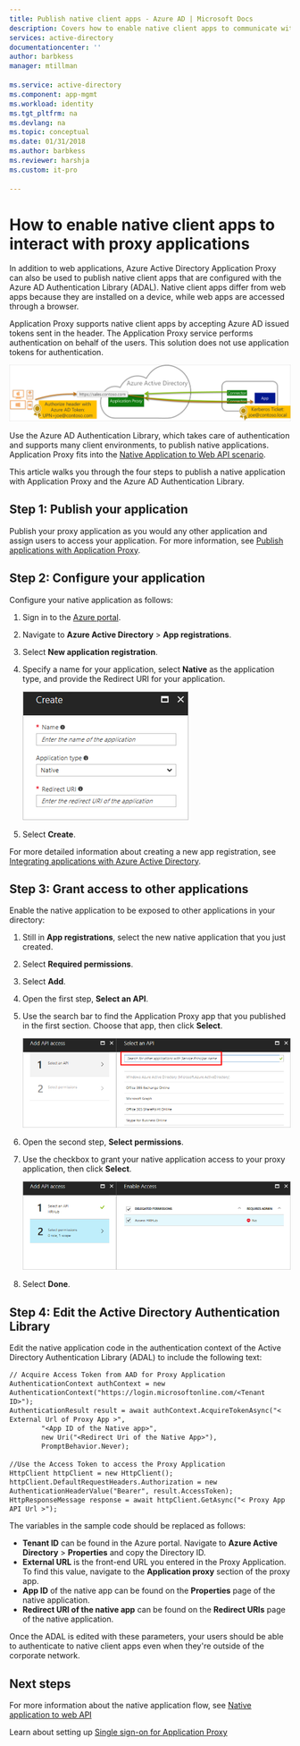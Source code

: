 ```yaml
---
title: Publish native client apps - Azure AD | Microsoft Docs
description: Covers how to enable native client apps to communicate with Azure AD Application Proxy Connector to provide secure remote access to your on-premises apps.
services: active-directory
documentationcenter: ''
author: barbkess
manager: mtillman

ms.service: active-directory
ms.component: app-mgmt
ms.workload: identity
ms.tgt_pltfrm: na
ms.devlang: na
ms.topic: conceptual
ms.date: 01/31/2018
ms.author: barbkess
ms.reviewer: harshja
ms.custom: it-pro

---
```


# How to enable native client apps to interact with proxy applications

In addition to web applications, Azure Active Directory Application Proxy can also be used to publish native client apps that are configured with the Azure AD Authentication Library (ADAL). Native client apps differ from web apps because they are installed on a device, while web apps are accessed through a browser. 

Application Proxy supports native client apps by accepting Azure AD issued tokens sent in the header. The Application Proxy service performs authentication on behalf of the users. This solution does not use application tokens for authentication. 

![Relationship between end users, Azure Active Directory, and published applications](./media/application-proxy-configure-native-client-application/richclientflow.png)

Use the Azure AD Authentication Library, which takes care of authentication and supports many client environments, to publish native applications. Application Proxy fits into the [Native Application to Web API scenario](../develop/native-app.md). 

This article walks you through the four steps to publish a native application with Application Proxy and the Azure AD Authentication Library. 

## Step 1: Publish your application
Publish your proxy application as you would any other application and assign users to access your application. For more information, see [Publish applications with Application Proxy](application-proxy-publish-azure-portal.md).

## Step 2: Configure your application
Configure your native application as follows:

1. Sign in to the [Azure portal](https://portal.azure.com).
2. Navigate to **Azure Active Directory** > **App registrations**.
3. Select **New application registration**.
4. Specify a name for your application, select **Native** as the application type, and provide the Redirect URI for your application. 

   ![Create a new app registration](./media/application-proxy-configure-native-client-application/create.png)
5. Select **Create**.

For more detailed information about creating a new app registration, see [Integrating applications with Azure Active Directory](../develop/quickstart-v1-integrate-apps-with-azure-ad.md).


## Step 3: Grant access to other applications
Enable the native application to be exposed to other applications in your directory:

1. Still in **App registrations**, select the new native application that you just created.
2. Select **Required permissions**.
3. Select **Add**.
4. Open the first step, **Select an API**.
5. Use the search bar to find the Application Proxy app that you published in the first section. Choose that app, then click **Select**. 

   ![Search for the proxy app](./media/application-proxy-configure-native-client-application/select_api.png)
6. Open the second step, **Select permissions**.
7. Use the checkbox to grant your native application access to your proxy application, then click **Select**.

   ![Grant access to proxy app](./media/application-proxy-configure-native-client-application/select_perms.png)
8. Select **Done**.


## Step 4: Edit the Active Directory Authentication Library
Edit the native application code in the authentication context of the Active Directory Authentication Library (ADAL) to include the following text:

```
// Acquire Access Token from AAD for Proxy Application
AuthenticationContext authContext = new AuthenticationContext("https://login.microsoftonline.com/<Tenant ID>");
AuthenticationResult result = await authContext.AcquireTokenAsync("< External Url of Proxy App >",
        "<App ID of the Native app>",
        new Uri("<Redirect Uri of the Native App>"),
        PromptBehavior.Never);

//Use the Access Token to access the Proxy Application
HttpClient httpClient = new HttpClient();
httpClient.DefaultRequestHeaders.Authorization = new AuthenticationHeaderValue("Bearer", result.AccessToken);
HttpResponseMessage response = await httpClient.GetAsync("< Proxy App API Url >");
```

The variables in the sample code should be replaced as follows:

* **Tenant ID** can be found in the Azure portal. Navigate to **Azure Active Directory** > **Properties** and copy the Directory ID. 
* **External URL** is the front-end URL you entered in the Proxy Application. To find this value, navigate to the **Application proxy** section of the proxy app.
* **App ID** of the native app can be found on the **Properties** page of the native application.
* **Redirect URI of the native app** can be found on the **Redirect URIs** page of the native application.

Once the ADAL is edited with these parameters, your users should be able to authenticate to native client apps even when they're outside of the corporate network. 

## Next steps

For more information about the native application flow, see [Native application to web API](../develop/native-app.md)

Learn about setting up [Single sign-on for Application Proxy](application-proxy-single-sign-on.md)
